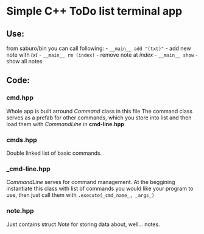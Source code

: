 # Simple C++ ToDo list terminal app

## Use:
from saburo/bin you can call following:
    - `__main__ add "(txt)"` - add new note with _txt_ 
    - `__main__ rm (index)` - remove note at _index_
    - `__main__ show` - show all notes


## Code: 
### __cmd.hpp__
Whole app is built arround _Command_ class in this file
The command class serves as a prefab for other commands, which you store into list and then load them with _CommandLine_ in __cmd-line.hpp__

### __cmds.hpp__
Double linked list of basic commands.

### ___cmd-line.hpp__
_CommandLine_ serves for command management. At the beggining instantiate this class with list of commands you would like your program to use, then just call them with `.execute(_cmd_name_, _args_)`

### __note.hpp__
Just contains struct _Note_ for storing data about, well... notes.
